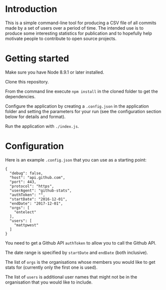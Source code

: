 # Introduction

This is a simple command-line tool for producing a CSV file of all commits made by a set of
users over a period of time. The intended use is to produce some interesting statistics for
publication and to hopefully help motivate people to contribute to open source projects.

# Getting started

Make sure you have Node 8.9.1 or later installed.

Clone this repository.

From the command line execute `npm install` in the cloned folder to get the dependencies.

Configure the application by creating a `.config.json` in the application folder and
setting the parameters for your run (see the configuration section below for details and
format).

Run the application with `./index.js`.

# Configuration

Here is an example `.config.json` that you can use as a starting point:
```
{
  "debug": false,
  "host": "api.github.com",
  "port": 443,
  "protocol": "https",
  "userAgent": "github-stats",
  "authToken": "",
  "startDate": "2016-12-01",
  "endDate": "2017-12-01",
  "orgs": [
    "entelect"
  ],
  "users": [
    "mattpwest"
  ]
}
```

You need to get a Github API `authToken` to allow you to call the Github API.

The date range is specified by `startDate` and `endDate` (both inclusive).

The list of `orgs` is the organisations whose members you would like to get stats for (currently
only the first one is used).

The list of `users` is additional user names that might not be in the organisation that
you would like to include.